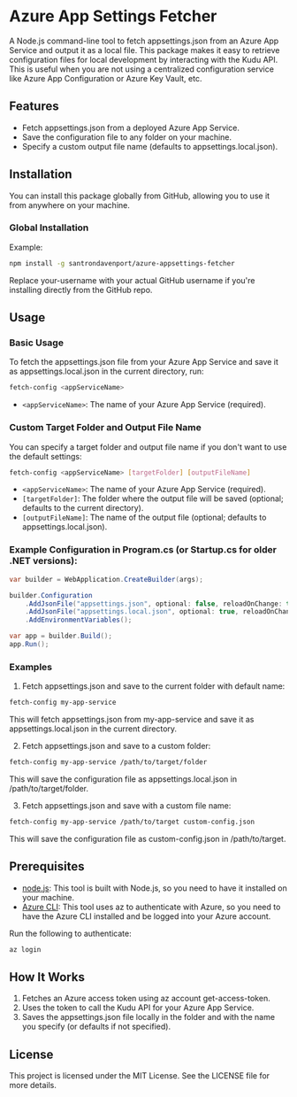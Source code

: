 # Azure App Settings Fetcher
A Node.js command-line tool to fetch appsettings.json from an Azure App Service and output it as a local file. This package makes it easy to retrieve configuration files for local development by interacting with the Kudu API. This is useful when you are not using a centralized configuration service like Azure App Configuration or Azure Key Vault, etc.

## Features
- Fetch appsettings.json from a deployed Azure App Service.
- Save the configuration file to any folder on your machine.
- Specify a custom output file name (defaults to appsettings.local.json).

## Installation

You can install this package globally from GitHub, allowing you to use it from anywhere on your machine.

### Global Installation

Example:
```bash
npm install -g santrondavenport/azure-appsettings-fetcher
```

Replace your-username with your actual GitHub username if you're installing directly from the GitHub repo.

## Usage
### Basic Usage

To fetch the appsettings.json file from your Azure App Service and save it as appsettings.local.json in the current directory, run:

```bash
fetch-config <appServiceName>
```

- `<appServiceName>`: The name of your Azure App Service (required).

### Custom Target Folder and Output File Name

You can specify a target folder and output file name if you don't want to use the default settings:

```bash
fetch-config <appServiceName> [targetFolder] [outputFileName]
```
- `<appServiceName>`: The name of your Azure App Service (required).
- `[targetFolder]`: The folder where the output file will be saved (optional; defaults to the current directory).
- `[outputFileName]`: The name of the output file (optional; defaults to appsettings.local.json).

### Example Configuration in Program.cs (or Startup.cs for older .NET versions):

```csharp
var builder = WebApplication.CreateBuilder(args);

builder.Configuration
    .AddJsonFile("appsettings.json", optional: false, reloadOnChange: true)
    .AddJsonFile("appsettings.local.json", optional: true, reloadOnChange: true)  // Local development, should be in .gitignore
    .AddEnvironmentVariables();

var app = builder.Build();
app.Run();

```

### Examples
1. Fetch appsettings.json and save to the current folder with default name:

```bash
fetch-config my-app-service
```

This will fetch appsettings.json from my-app-service and save it as appsettings.local.json in the current directory.

2. Fetch appsettings.json and save to a custom folder:

```bash
fetch-config my-app-service /path/to/target/folder
```

This will save the configuration file as appsettings.local.json in /path/to/target/folder.

3. Fetch appsettings.json and save with a custom file name:

``` bash
fetch-config my-app-service /path/to/target custom-config.json
```

This will save the configuration file as custom-config.json in /path/to/target.

## Prerequisites
- [node.js](https://nodejs.org/): This tool is built with Node.js, so you need to have it installed on your machine.
- [Azure CLI](https://docs.microsoft.com/en-us/cli/azure/install-azure-cli): This tool uses az to authenticate with Azure, so you need to have the Azure CLI installed and be logged into your Azure account.

Run the following to authenticate:
```bash
az login
``` 
## How It Works
1. Fetches an Azure access token using az account get-access-token.
2. Uses the token to call the Kudu API for your Azure App Service.
3. Saves the appsettings.json file locally in the folder and with the name you specify (or defaults if not specified).

## License
This project is licensed under the MIT License. See the LICENSE file for more details.